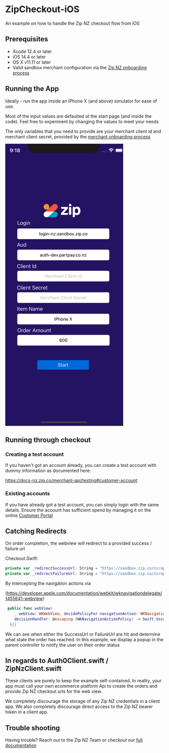 # ZipCheckout-iOS

An example on how to handle the Zip NZ checkout flow from iOS

## Prerequisites

* Xcode 12.4 or later
* iOS 14.4 or later
* OS X v11.11 or later
* Valid sandbox merchant configuration via the [Zip NZ onboarding process](https://zip.co/nz/for-merchants/#getting-started)

## Running the App

Ideally - run the app inside an IPhone X (and above) simulator for ease of use. 

Most of the input values are defaulted at the start page (and inside the code). Feel free to experiment by changing the values to meet your needs

The only variables that you need to provide are your merchant client id and merchant client secret, provided by the [merchant onboarding process]((https://zip.co/nz/for-merchants/#getting-started))

![Checkout Initialization](./readme-resources/checkout-start.png)
## Running through checkout

### Creating a test account

If you haven't got an account already, you can create a test account with dummy information as documented here:

https://docs-nz.zip.co/merchant-api/testing#customer-account

### Existing accounts

If you have already got a test account, you can simply login with the same details. Ensure the account has sufficient spend by managing it on the online [Customer Portal](https://sandbox.zip.co/nz/portal)

## Catching Redirects

On order completion, the webview will redirect to a provided success / failure url

Checkout.Swift:
```swift
private var _redirectSuccessUrl: String = "https://sandbox.zip.co/nz/api?yay=true"
private var _redirectFailureUrl: String = "https://sandbox.zip.co/nz/api?yay=false
```

By intercepting the navigation actions via

(https://developer.apple.com/documentation/webkit/wknavigationdelegate/1455641-webview)

```swift
 public func webView(
    _ webView: WKWebView, decidePolicyFor navigationAction: WKNavigationAction,
    decisionHandler: @escaping (WKNavigationActionPolicy) -> Swift.Void
  ){}
```
We can see when either the SuccessUrl or FailureUrl are hit and determine what state the order has reached. In this example, we display a popup in the parent controller to notify the user on their order status

## In regards to Auth0Client.swift / ZipNzClient.swift

These clients are purely to keep the example self-contained. In reality, your app must call your own ecommerce platform Api to create the orders and provide Zip NZ checkout urls for the web view.

We completely discourage the storage of any Zip NZ credentials in a client app. We also completely discourage direct access to the Zip NZ bearer token in a client app.

## Trouble shooting

Having trouble? Reach out to the Zip NZ Team or _checkout_ our [full documentation](https://docs-nz.zip.co/)

